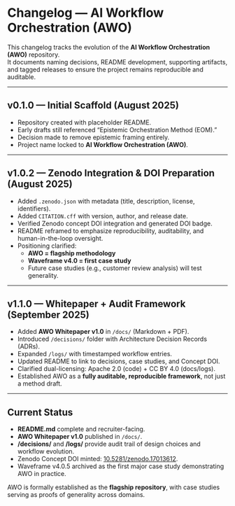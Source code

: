 # Changelog — AI Workflow Orchestration (AWO)

This changelog tracks the evolution of the **AI Workflow Orchestration (AWO)** repository.  
It documents naming decisions, README development, supporting artifacts, and tagged releases to ensure the project remains reproducible and auditable.

---

## v0.1.0 — Initial Scaffold (August 2025)
- Repository created with placeholder README.  
- Early drafts still referenced “Epistemic Orchestration Method (EOM).”  
- Decision made to remove epistemic framing entirely.  
- Project name locked to **AI Workflow Orchestration (AWO)**.  

---

## v1.0.2 — Zenodo Integration & DOI Preparation (August 2025)
- Added `.zenodo.json` with metadata (title, description, license, identifiers).  
- Added `CITATION.cff` with version, author, and release date.  
- Verified Zenodo concept DOI integration and generated DOI badge.  
- README reframed to emphasize reproducibility, auditability, and human-in-the-loop oversight.  
- Positioning clarified:  
  - **AWO = flagship methodology**  
  - **Waveframe v4.0 = first case study**  
  - Future case studies (e.g., customer review analysis) will test generality.  

---

## v1.1.0 — Whitepaper + Audit Framework (September 2025)
- Added **AWO Whitepaper v1.0** in `/docs/` (Markdown + PDF).  
- Introduced `/decisions/` folder with Architecture Decision Records (ADRs).  
- Expanded `/logs/` with timestamped workflow entries.  
- Updated README to link to decisions, case studies, and Concept DOI.  
- Clarified dual-licensing: Apache 2.0 (code) + CC BY 4.0 (docs/logs).  
- Established AWO as a **fully auditable, reproducible framework**, not just a method draft.  

---

## Current Status
- **README.md** complete and recruiter-facing.  
- **AWO Whitepaper v1.0** published in `/docs/`.  
- **/decisions/** and **/logs/** provide audit trail of design choices and workflow evolution.  
- Zenodo Concept DOI minted: [10.5281/zenodo.17013612](https://doi.org/10.5281/zenodo.17013612).  
- Waveframe v4.0.5 archived as the first major case study demonstrating AWO in practice.  

AWO is formally established as the **flagship repository**, with case studies serving as proofs of generality across domains.
